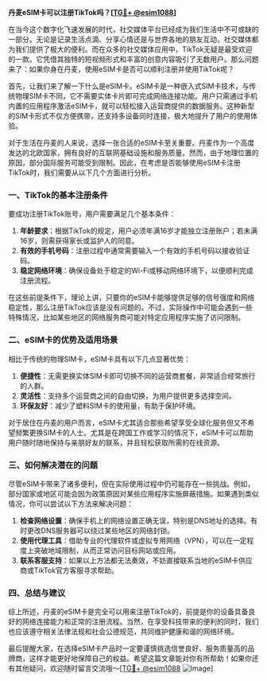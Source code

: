**丹麦eSIM卡可以注册TikTok吗？[[TG💪+ @esim1088](https://t.me/s/esim1088)]**

在当今这个数字化飞速发展的时代，社交媒体平台已经成为我们生活中不可或缺的一部分。无论是记录生活点滴、分享心情还是与世界各地的朋友互动，社交媒体都为我们提供了极大的便利。而在众多的社交媒体应用中，TikTok无疑是最受欢迎的一款。它凭借其独特的短视频形式和丰富的创意内容吸引了无数用户。那么问题来了：如果你身在丹麦，使用eSIM卡是否可以顺利注册并使用TikTok呢？

首先，让我们来了解一下什么是eSIM卡。eSIM卡是一种嵌入式SIM卡技术，与传统物理SIM卡不同，它不需要实体卡片即可完成网络连接功能。用户只需通过手机内置的应用程序激活eSIM卡，就可以轻松接入运营商提供的数据服务。这种新型的SIM卡形式不仅方便携带，还支持多设备同时连接，极大地提升了用户的使用体验。

对于生活在丹麦的人来说，选择一张合适的eSIM卡至关重要。丹麦作为一个高度发达的北欧国家，拥有良好的互联网基础设施和服务质量。然而，由于地理位置的原因，部分国际服务可能受到限制。因此，在考虑是否能够使用eSIM卡注册TikTok时，我们需要从以下几个方面进行分析。

### **一、TikTok的基本注册条件**
要成功注册TikTok账号，用户需要满足几个基本条件：
1. **年龄要求**：根据TikTok的规定，用户必须年满16岁才能独立注册账户；若未满16岁，则需获得家长或监护人的同意。
2. **有效的手机号码**：注册过程中通常需要输入一个有效的手机号码以接收验证码。
3. **稳定网络环境**：确保设备处于稳定的Wi-Fi或移动网络环境下，以便顺利完成注册流程。

在这些前提条件下，理论上讲，只要你的eSIM卡能够提供足够的信号强度和网络稳定性，那么注册TikTok应该是没有问题的。不过，实际操作中可能会遇到一些特殊情况，比如某些地区的网络服务商可能对特定应用程序实施了访问限制。

### **二、eSIM卡的优势及适用场景**
相比于传统的物理SIM卡，eSIM卡具有以下几点显著优势：
1. **便捷性**：无需更换实体SIM卡即可切换不同的运营商套餐，非常适合经常旅行的人群。
2. **灵活性**：支持多个运营商之间的自由切换，为用户提供更多选择空间。
3. **环保友好**：减少了塑料SIM卡的使用量，有助于保护环境。

对于居住在丹麦的用户而言，eSIM卡尤其适合那些希望享受全球化服务但又不希望频繁更换SIM卡的人士。尤其是在跨国工作或学习的情况下，eSIM卡可以帮助用户随时随地保持与亲朋好友的联系，并且轻松获取所需的在线资源。

### **三、如何解决潜在的问题**
尽管eSIM卡带来了诸多便利，但在实际使用过程中仍可能存在一些挑战。例如，部分国家或地区可能会因为政策原因对某些应用程序实施屏蔽措施。如果遇到类似情况，你可以尝试以下方法来解决问题：

1. **检查网络设置**：确保手机上的网络设置正确无误，特别是DNS地址的选择。有时更改DNS服务器可以绕过某些地区的网络封锁。
2. **使用代理工具**：借助专业的代理软件或虚拟专用网络（VPN），可以在一定程度上突破地域限制，从而正常访问目标网站或应用。
3. **联系客服支持**：如果以上方法都无法奏效，不妨直接联系当地的eSIM卡供应商或TikTok官方客服寻求帮助。

### **四、总结与建议**
综上所述，丹麦的eSIM卡是完全可以用来注册TikTok的，前提是你的设备具备良好的网络连接能力和正常的注册流程。当然，在享受科技带来的便利的同时，我们也应该遵守相关法律法规和社会公德规范，共同维护健康和谐的网络环境。

最后提醒大家，在选择eSIM卡产品时一定要谨慎挑选信誉良好、服务质量高的品牌商，这样才能更好地保障自己的权益。希望这篇文章能对你有所帮助！如果你还有其他疑问，欢迎随时留言交流哦～[[TG💪+ @esim1088](https://t.me/s/esim1088) ![Image](https://i.postimg.cc/4NQfJmqS/Snipaste-2025-05-13-00-14-12.png)]